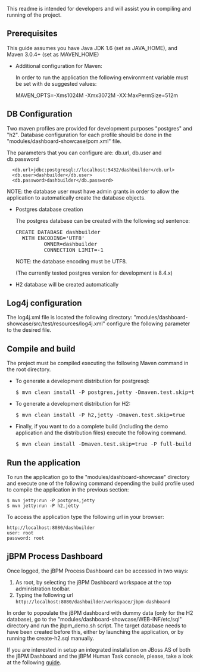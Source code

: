 This readme is intended for developers and will assist you in compiling and running of the project.

Prerequisites
--------------------

This guide assumes you have Java JDK 1.6 (set as JAVA_HOME), and Maven 3.0.4+ (set as MAVEN_HOME)

* Additional configuration for Maven:

  In order to run the application the following environment variable must be set with de suggested values:

    MAVEN_OPTS=-Xms1024M -Xmx3072M -XX:MaxPermSize=512m

DB Configuration
-------------------------

Two maven profiles are provided for development purposes "postgres" and "h2".
Database configuration for each profile should be done in the "modules/dashboard-showcase/pom.xml" file.

The parameters that you can configure are: db.url, db.user and db.password

      <db.url>jdbc:postgresql://localhost:5432/dashbuilder</db.url>
      <db.user>dashbuilder</db.user>
      <db.password>dashbuilder</db.password>

  NOTE: the database user must have admin grants in order to allow the application to automatically
  create the database objects.

* Postgres database creation

  The postgres database can be created with the following sql sentence:

    <pre>CREATE DATABASE dashbuilder
    WITH ENCODING='UTF8'
           OWNER=dashbuilder
           CONNECTION LIMIT=-1</pre>

  NOTE: the database encoding must be UTF8.

  (The currently tested postgres version for development is 8.4.x)

* H2 database will be created automatically

Log4j configuration
-------------------

The log4j.xml file is located the following directory: "modules/dashboard-showcase/src/test/resources/log4j.xml"
configure the following parameter <param name="file" value="/tmp/dashbuilder-app.log"/> to the desired file.

Compile and build
----------------------

The project must be compiled executing the following Maven command in the root directory.

* To generate a development distribution for postgresql:

    <pre>$ mvn clean install -P postgres,jetty -Dmaven.test.skip=true</pre>

* To generate a development distribution for H2:

    <pre>$ mvn clean install -P h2,jetty -Dmaven.test.skip=true</pre>

* Finally, if you want to do a complete build (including the demo application and the distribution files) execute the
following command.

    <pre>$ mvn clean install -Dmaven.test.skip=true -P full-build</pre>

Run the application
--------------------

To run the application go to the "modules/dashboard-showcase" directory and execute one of the following command
depending the build profile used to compile the application in the previous section:

    $ mvn jetty:run -P postgres,jetty
    $ mvn jetty:run -P h2,jetty

To access the application type the following url in your browser:

    http://localhost:8080/dashbuilder
    user: root
    password: root

jBPM Process Dashboard
------------------------

Once logged, the jBPM Process Dashboard can be accessed in two ways:

1. As root, by selecting the jBPM Dashboard workspace at the top administration toolbar.
2. Typing the following url <code>http://localhost:8080/dashbuilder/workspace/jbpm-dashboard</code>

In order to popoulate the jBPM dashboard with dummy data (only for the H2 database), go to the
"modules/dashboard-showcase/WEB-INF/etc/sql" directory and run the jbpm_demo.sh script.
The target database needs to have been created before this, either by launching the application, or by
running the create-h2.sql manually.

If you are interested in setup an integrated installation on JBoss AS of both the jBPM Dashboard and the jBPM Human Task
console, please, take a look at the following [guide](https://github.com/droolsjbpm/dashboard-builder/blob/master/builder/src/main/jbossas7/jBPM-Integration.md).